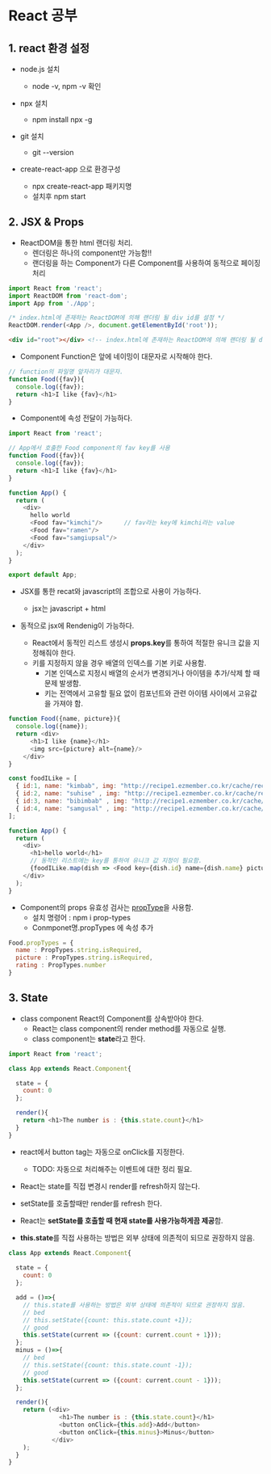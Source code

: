 # React 공부

## 1. react 환경 설정

* node.js 설치
  * node -v, npm -v 확인
* npx 설치
  * npm install npx -g
* git 설치
  * git --version

* create-react-app 으로 환경구성
  * npx create-react-app 패키지명
  * 설치후 npm start

## 2. JSX & Props

* ReactDOM을 통한 html 랜더링 처리.
  * 렌더링은 하나의 component만 가능함!!
  * 랜더링을 하는 Component가 다른 Component를 사용하여 동적으로 페이징 처리

```javaScript
import React from 'react';
import ReactDOM from 'react-dom';
import App from './App';

/* index.html에 존재하는 ReactDOM에 의해 랜더링 될 div id를 설정 */
ReactDOM.render(<App />, document.getElementById('root'));
```

```html
<div id="root"></div> <!-- index.html에 존재하는 ReactDOM에 의해 랜더링 될 div-->
```

* Component Function은 앞에 네이밍이 대문자로 시작해야 한다.

```javaScript
// function의 파일명 앞자리가 대문자.
function Food({fav}){
  console.log({fav});
  return <h1>I like {fav}</h1>
}
```

* Component에 속성 전달이 가능하다.

```javaScript
import React from 'react';

// App에서 호출한 Food component의 fav key를 사용
function Food({fav}){
  console.log({fav});
  return <h1>I like {fav}</h1>
}

function App() {
  return (
    <div>
      hello world
      <Food fav="kimchi"/>      // fav라는 key에 kimchi라는 value
      <Food fav="ramen"/>
      <Food fav="samgiupsal"/>
    </div>
  );
}

export default App;
```

* JSX를 통한 recat와 javascript의 조합으로 사용이 가능하다.
  * jsx는 javascript + html

* 동적으로 jsx에 Rendenig이 가능하다.
  * React에서 동적인 리스트 생성시 **props.key**를 통하여 적절한 유니크 값을 지정해줘야 한다.
  * 키를 지정하지 않을 경우 배열의 인덱스를 기본 키로 사용함.
    * 기본 인덱스로 지정시 배열의 순서가 변경되거나 아이템을 추가/삭제 할 때 문제 발생함.
    * 키는 전역에서 고유할 필요 없이 컴포넌트와 관련 아이템 사이에서 고유값을 가져야 함.

```javaScript
function Food({name, picture}){
  console.log({name});
  return <div>
      <h1>I like {name}</h1>
      <img src={picture} alt={name}/>
    </div>
}

const foodILike = [
  { id:1, name: "kimbab", img: "http://recipe1.ezmember.co.kr/cache/recipe/2016/04/08/1d26c0444e724bca8ed271b24da0057a1.jpg" },
  { id:2, name: "suhise" , img: "http://recipe1.ezmember.co.kr/cache/recipe/2016/04/08/1d26c0444e724bca8ed271b24da0057a1.jpg"},
  { id:3, name: "bibimbab" , img: "http://recipe1.ezmember.co.kr/cache/recipe/2016/04/08/1d26c0444e724bca8ed271b24da0057a1.jpg"},
  { id:4, name: "samgusal" , img: "http://recipe1.ezmember.co.kr/cache/recipe/2016/04/08/1d26c0444e724bca8ed271b24da0057a1.jpg"}
];

function App() {
  return (
    <div>
      <h1>hello world</h1>
      // 동적인 리스트에는 key를 통하여 유니크 값 지정이 필요함.
      {foodILike.map(dish => <Food key={dish.id} name={dish.name} picture={dish.img}/>)} 
    </div>
  );
}
```

* Component의 props 유효성 검사는 [propType](https://reactjs-kr.firebaseapp.com/docs/typechecking-with-proptypes.html)을 사용함.
  * 설치 명령어 : npm i prop-types
  * Conmponet명.propTypes 에 속성 추가

```javaScript
Food.propTypes = {
  name : PropTypes.string.isRequired,
  picture : PropTypes.string.isRequired,
  rating : PropTypes.number
}
```

## 3. State

* class component React의 Component를 상속받아야 한다.
  * React는 class component의 render method를 자동으로 실행.
  * class component는 **state**라고 한다.

```javaScript
import React from 'react';

class App extends React.Component{

  state = {
    count: 0
  };

  render(){
    return <h1>The number is : {this.state.count}</h1>
  }
}
```  

* react에서 button tag는 자동으로 onClick를 지정한다.
  * TODO: 자동으로 처리해주는 이벤트에 대한 정리 필요.

* React는 state를 직접 변경시 render를 refresh하지 않는다.  
* setState를 호출할때만 render를 refresh 한다.
* React는 **setState를 호출할 때 현재 state를 사용가능하게끔 제공**함.
* **this.state**를 직접 사용하는 방법은 외부 상태에 의존적이 되므로 권장하지 않음.

```javaScript
class App extends React.Component{
  
  state = {
    count: 0
  };

  add = ()=>{
    // this.state를 사용하는 방법은 외부 상태에 의존적이 되므로 권장하지 않음.
    // bed
    // this.setState({count: this.state.count +1});
    // good
    this.setState(current => ({count: current.count + 1}));
  };
  minus = ()=>{
    // bed
    // this.setState({count: this.state.count -1});
    // good
    this.setState(current => ({count: current.count - 1}));
  };

  render(){
    return (<div>
              <h1>The number is : {this.state.count}</h1>
              <button onClick={this.add}>Add</button>
              <button onClick={this.minus}>Minus</button>
            </div>
    );
  }
}
```
